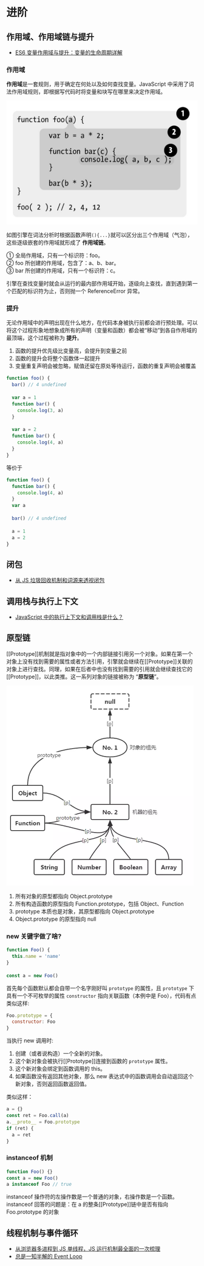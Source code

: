 # 进阶

## 作用域、作用域链与提升

- [ES6 变量作用域与提升：变量的生命周期详解](https://zhuanlan.zhihu.com/p/28494566)

### 作用域

**作用域**是一套规则，用于确定在何处以及如何查找变量。JavaScript 中采用了词法作用域规则，即根据写代码时将变量和块写在哪里来决定作用域。

![](img/jsscope.png ':size=500')

如图引擎在词法分析时根据函数声明`(){...}`就可以区分出三个作用域（气泡），这些逐级嵌套的作用域就形成了 **作用域链**。

① 全局作用域，只有一个标识符：foo。<br>
② foo 所创建的作用域，包含了：a、b、bar。<br>
③ bar 所创建的作用域，只有一个标识符：c。<br>

引擎在查找变量时就会从运行的最内部作用域开始，逐级向上查找，直到遇到第一个匹配的标识符为止，否则抛一个 ReferenceError 异常。

### 提升

无论作用域中的声明出现在什么地方，在代码本身被执行前都会进行预处理。可以将这个过程形象地想象成所有的声明（变量和函数）都会被“移动”到各自作用域的最顶端，这个过程被称为 **提升**。

1. 函数的提升优先级比变量高，会提升到变量之前
2. 函数的提升会将整个函数体一起提升
3. 变量重复声明会被忽略，赋值还留在原处等待运行，函数的重复声明会被覆盖

```js
function foo() {
  bar() // 4 undefined

  var a = 1
  function bar() {
    console.log(3, a)
  }

  var a = 2
  function bar() {
    console.log(4, a)
  }
}
```

等价于

```js
function foo() {
  function bar() {
    console.log(4, a)
  }
  var a

  bar() // 4 undefined

  a = 1
  a = 2
}
```

## 闭包

- [从 JS 垃圾回收机制和词源来透视闭包](https://juejin.im/entry/5aebc7a76fb9a07acc119269)

## 调用栈与执行上下文

- [JavaScript 中的执行上下文和调用栈是什么？](https://zcfy.cc/article/what-is-the-execution-context-amp-stack-in-javascript-by-david-shariff-4007.html)

## 原型链

[[Prototype]]机制就是指对象中的一个内部链接引用另一个对象。如果在第一个对象上没有找到需要的属性或者方法引用，引擎就会继续在[[Prototype]]关联的对象上进行查找。同理，如果在后者中也没有找到需要的引用就会继续查找它的[[Prototype]]，以此类推。这一系列对象的链接被称为 “**原型链**”。

![](img/prototypechain.png)

1. 所有对象的原型都指向 Object.prototype
2. 所有构造函数的原型指向 Function.prototype，包括 Object、Function
3. prototype 本质也是对象，其原型都指向 Object.prototype
4. Object.prototype 的原型指向 null

### new 关键字做了啥?

```js
function Foo() {
  this.name = 'name'
}

const a = new Foo()
```

首先每个函数默认都会自带一个名字刚好叫 `prototype` 的属性，且 `prototype` 下具有一个不可枚举的属性 `constructor` 指向关联函数（本例中是 Foo），代码有点类似这样:

```js
Foo.prototype = {
  constructor: Foo
}
```

当执行 new 调用时:

1. 创建（或者说构造）一个全新的对象。
2. 这个新对象会被执行[[Prototype]]连接到函数的 `prototype` 属性。
3. 这个新对象会绑定到函数调用的 this。
4. 如果函数没有返回其他对象，那么 new 表达式中的函数调用会自动返回这个新对象，否则返回函数返回值。

类似这样：

```js
a = {}
const ret = Foo.call(a)
a.__proto__ = Foo.prototype
if (ret) {
  a = ret
}
```

### instanceof 机制

```js
function Foo() {}
const a = new Foo()
a instanceof Foo // true
```

instanceof 操作符的左操作数是一个普通的对象，右操作数是一个函数。instanceof 回答的问题是：在 a 的整条[[Prototype]]链中是否有指向 Foo.prototype 的对象

## 线程机制与事件循环

- [从浏览器多进程到 JS 单线程，JS 运行机制最全面的一次梳理](http://www.dailichun.com/2018/01/21/js_singlethread_eventloop.html)
- [总是一知半解的 Event Loop](https://juejin.im/post/5927ca63a0bb9f0057d3608e)
